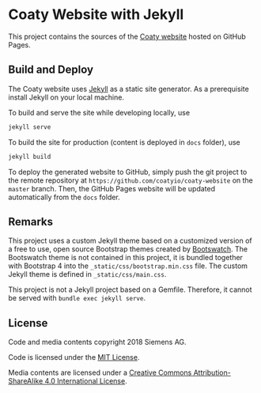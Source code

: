 # Coaty Website with Jekyll

This project contains the sources of the [Coaty website](https://coaty.io) hosted on GitHub Pages.

## Build and Deploy

The Coaty website uses [Jekyll](https://jekyllrb.com/) as a static site generator.
As a prerequisite install Jekyll on your local machine.

To build and serve the site while developing locally, use

```sh
jekyll serve
```

To build the site for production (content is deployed in `docs` folder), use

```sh
jekyll build
```

To deploy the generated website to GitHub, simply push the git project
to the remote repository at `https://github.com/coatyio/coaty-website` on the
`master` branch. Then, the GitHub Pages website will be updated automatically
from the `docs` folder.

## Remarks

This project uses a custom Jekyll theme based on a customized version of a
free to use, open source Bootstrap themes created by [Bootswatch](https://bootswatch.com/).
The Bootswatch theme is not contained in this project, it is bundled together with
Bootstrap 4 into the `_static/css/bootstrap.min.css` file. The custom Jekyll theme is defined
in `_static/css/main.css`.

This project is not a Jekyll project based on a Gemfile. Therefore, it cannot be
served with `bundle exec jekyll serve`.

## License

Code and media contents copyright 2018 Siemens AG.

Code is licensed under the [MIT License](https://opensource.org/licenses/MIT).

Media contents are licensed under a
[Creative Commons Attribution-ShareAlike 4.0 International License](http://creativecommons.org/licenses/by-sa/4.0/).
